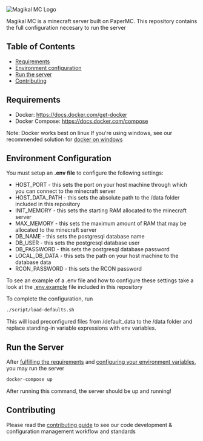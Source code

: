 ![Magikal MC Logo](<https://i.imgur.com/IvgSZZf.png>)

Magikal MC is a minecraft server built on PaperMC. This repository contains the full configuration necesary to run the server

## Table of Contents
<!-- START doctoc generated TOC please keep comment here to allow auto update -->
<!-- DON'T EDIT THIS SECTION, INSTEAD RE-RUN doctoc TO UPDATE -->

- [Requirements](#requirements)
- [Environment configuration](#environment-configuration)
- [Run the server](#run-the-server)
- [Contributing](#contributing)

<!-- END doctoc generated TOC please keep comment here to allow auto update -->
## Requirements

- Docker: <https://docs.docker.com/get-docker>
- Docker Compose: <https://docs.docker.com/compose>

Note: Docker works best on linux
If you're using windows, see our recommended solution for [docker on windows](docs/development/docker-help/docker-on-windows.md)

## Environment Configuration

You must setup an __.env file__ to configure the following settings:

- HOST_PORT - this sets the port on your host machine through which you can connect to the minecraft server
- HOST_DATA_PATH - this sets the absolute path to the /data folder included in this repository
- INIT_MEMORY - this sets the starting RAM allocated to the minecraft server
- MAX_MEMORY - this sets the maximum amount of RAM that may be allocated to the minecraft server
- DB_NAME - this sets the postgresql database name
- DB_USER - this sets the postgresql database user
- DB_PASSWORD - this sets the postgresql database password
- LOCAL_DB_DATA - this sets the path on your host machine to the database data
- RCON_PASSWORD - this sets the RCON password

To see an example of a .env file and how to configure these settings take a look at the [.env.example](.env.example) file included in this repository

To complete the configuration, run

```sh
./script/load-defaults.sh
```

This will load preconfigured files from /default_data to the /data folder and replace standing-in variable expressions with env variables.

## Run the Server

After [fulfilling the requirements](#requirements) and [configuring your environment variables](#environment-configuration), you may run the server

```bash
docker-compose up
```

After running this command, the server should be up and running!

## Contributing

Please read the [contributing guide](CONTRIBUTING.md) to see our code development & configuration management workflow and standards
